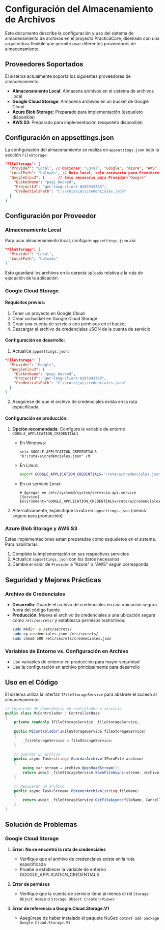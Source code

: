 # Configuración del Almacenamiento de Archivos

Este documento describe la configuración y uso del sistema de almacenamiento de archivos en el proyecto PracticaCore, diseñado con una arquitectura flexible que permite usar diferentes proveedores de almacenamiento.

## Proveedores Soportados

El sistema actualmente soporta los siguientes proveedores de almacenamiento:

- **Almacenamiento Local**: Almacena archivos en el sistema de archivos local
- **Google Cloud Storage**: Almacena archivos en un bucket de Google Cloud
- **Azure Blob Storage**: Preparado para implementación (esqueleto disponible)
- **AWS S3**: Preparado para implementación (esqueleto disponible)

## Configuración en appsettings.json

La configuración del almacenamiento se realiza en `appsettings.json` bajo la sección `FileStorage`:

```json
"FileStorage": {
  "Provider": "Local", // Opciones: "Local", "Google", "Azure", "AWS"
  "LocalPath": "Uploads", // Ruta local, solo necesario para Provider="Local"
  "GoogleCloud": {      // Solo necesario para Provider="Google"
    "BucketName": "pegi_bucked",
    "ProjectId": "gen-lang-client-0285943733",
    "CredentialsPath": "C:\\ruta\\a\\credenciales.json"
  }
}
```

## Configuración por Proveedor

### Almacenamiento Local

Para usar almacenamiento local, configure `appsettings.json` así:

```json
"FileStorage": {
  "Provider": "Local",
  "LocalPath": "Uploads"
}
```

Esto guardará los archivos en la carpeta `Uploads` relativa a la ruta de ejecución de la aplicación.

### Google Cloud Storage

#### Requisitos previos:
1. Tener un proyecto en Google Cloud
2. Crear un bucket en Google Cloud Storage
3. Crear una cuenta de servicio con permisos en el bucket
4. Descargar el archivo de credenciales JSON de la cuenta de servicio

#### Configuración en desarrollo:

1. Actualice `appsettings.json`:
```json
"FileStorage": {
  "Provider": "Google",
  "GoogleCloud": {
    "BucketName": "pegi_bucked",
    "ProjectId": "gen-lang-client-0285943733",
    "CredentialsPath": "C:\\ruta\\a\\credenciales.json"
  }
}
```

2. Asegúrese de que el archivo de credenciales exista en la ruta especificada.

#### Configuración en producción:

1. **Opción recomendada**: Configure la variable de entorno `GOOGLE_APPLICATION_CREDENTIALS`

   * En Windows:
     ```
     setx GOOGLE_APPLICATION_CREDENTIALS "D:\ruta\a\credenciales.json" /M
     ```

   * En Linux:
     ```bash
     export GOOGLE_APPLICATION_CREDENTIALS="/ruta/a/credenciales.json"
     ```
     
   * En un servicio Linux:
     ```
     # Agregar en /etc/systemd/system/servicio-api.service
     [Service]
     Environment="GOOGLE_APPLICATION_CREDENTIALS=/ruta/a/credenciales.json"
     ```

2. Alternativamente, especifique la ruta en `appsettings.json` (menos seguro para producción).

### Azure Blob Storage y AWS S3

Estas implementaciones están preparadas como esqueletos en el sistema. Para habilitarlas:

1. Complete la implementación en sus respectivos servicios
2. Actualice `appsettings.json` con los datos necesarios
3. Cambie el valor de `Provider` a "Azure" o "AWS" según corresponda

## Seguridad y Mejores Prácticas

### Archivo de Credenciales

- **Desarrollo**: Guarde el archivo de credenciales en una ubicación segura fuera del código fuente
- **Producción**: Mueva el archivo de credenciales a una ubicación segura como `/etc/secrets/` y establezca permisos restrictivos:
  ```bash
  sudo mkdir -p /etc/secrets/
  sudo cp credenciales.json /etc/secrets/
  sudo chmod 600 /etc/secrets/credenciales.json
  ```

### Variables de Entorno vs. Configuración en Archivo

- Use variables de entorno en producción para mayor seguridad
- Use la configuración en archivo principalmente para desarrollo

## Uso en el Código

El sistema utiliza la interfaz `IFileStorageService` para abstraer el acceso al almacenamiento:

```csharp
// Inyección de dependencia en controlador o servicio
public class MiControlador : ControllerBase
{
    private readonly IFileStorageService _fileStorageService;
    
    public MiControlador(IFileStorageService fileStorageService)
    {
        _fileStorageService = fileStorageService;
    }
    
    // Guardar un archivo
    public async Task<string> GuardarArchivo(IFormFile archivo)
    {
        using var stream = archivo.OpenReadStream();
        return await _fileStorageService.SaveFileAsync(stream, archivo.FileName, CancellationToken.None);
    }
    
    // Recuperar un archivo
    public async Task<Stream> ObtenerArchivo(string fileName)
    {
        return await _fileStorageService.GetFileAsync(fileName, CancellationToken.None);
    }
}
```

## Solución de Problemas

### Google Cloud Storage

1. **Error: No se encontró la ruta de credenciales**
   - Verifique que el archivo de credenciales existe en la ruta especificada
   - Pruebe a establecer la variable de entorno GOOGLE_APPLICATION_CREDENTIALS

2. **Error de permisos**
   - Verifique que la cuenta de servicio tiene al menos el rol `Storage Object Admin` o `Storage Object Creator/Viewer`

3. **Error de referencia a Google.Cloud.Storage.V1**
   - Asegúrese de haber instalado el paquete NuGet: `dotnet add package Google.Cloud.Storage.V1`